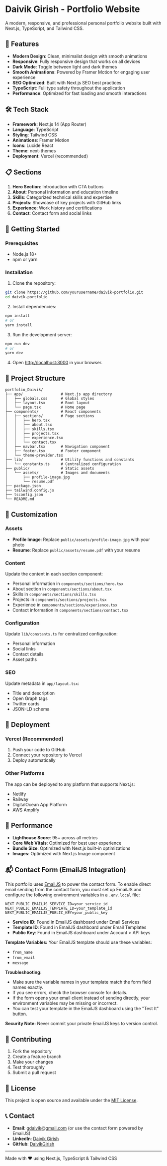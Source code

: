 # Daivik Girish - Portfolio Website

A modern, responsive, and professional personal portfolio website built with Next.js, TypeScript, and Tailwind CSS.

## 🚀 Features

- **Modern Design**: Clean, minimalist design with smooth animations
- **Responsive**: Fully responsive design that works on all devices
- **Dark Mode**: Toggle between light and dark themes
- **Smooth Animations**: Powered by Framer Motion for engaging user experience
- **SEO Optimized**: Built with Next.js SEO best practices
- **TypeScript**: Full type safety throughout the application
- **Performance**: Optimized for fast loading and smooth interactions

## 🛠️ Tech Stack

- **Framework**: Next.js 14 (App Router)
- **Language**: TypeScript
- **Styling**: Tailwind CSS
- **Animations**: Framer Motion
- **Icons**: Lucide React
- **Theme**: next-themes
- **Deployment**: Vercel (recommended)

## 📋 Sections

1. **Hero Section**: Introduction with CTA buttons
2. **About**: Personal information and education timeline
3. **Skills**: Categorized technical skills and expertise
4. **Projects**: Showcase of key projects with GitHub links
5. **Experience**: Work history and certifications
6. **Contact**: Contact form and social links

## 🚀 Getting Started

### Prerequisites

- Node.js 18+ 
- npm or yarn

### Installation

1. Clone the repository:
```bash
git clone https://github.com/yourusername/daivik-portfolio.git
cd daivik-portfolio
```

2. Install dependencies:
```bash
npm install
# or
yarn install
```

3. Run the development server:
```bash
npm run dev
# or
yarn dev
```

4. Open [http://localhost:3000](http://localhost:3000) in your browser.

## 📁 Project Structure

```
portfolio_Daivik/
├── app/                 # Next.js app directory
│   ├── globals.css      # Global styles
│   ├── layout.tsx       # Root layout
│   └── page.tsx         # Home page
├── components/          # React components
│   ├── sections/        # Page sections
│   │   ├── hero.tsx
│   │   ├── about.tsx
│   │   ├── skills.tsx
│   │   ├── projects.tsx
│   │   ├── experience.tsx
│   │   └── contact.tsx
│   ├── navbar.tsx       # Navigation component
│   ├── footer.tsx       # Footer component
│   └── theme-provider.tsx
├── lib/                 # Utility functions and constants
│   └── constants.ts     # Centralized configuration
├── public/              # Static assets
│   └── assets/          # Images and documents
│       ├── profile-image.jpg
│       └── resume.pdf
├── package.json
├── tailwind.config.js
├── tsconfig.json
└── README.md
```

## 🎨 Customization

### Assets
- **Profile Image**: Replace `public/assets/profile-image.jpg` with your photo
- **Resume**: Replace `public/assets/resume.pdf` with your resume

### Content
Update the content in each section component:
- Personal information in `components/sections/hero.tsx`
- About section in `components/sections/about.tsx`
- Skills in `components/sections/skills.tsx`
- Projects in `components/sections/projects.tsx`
- Experience in `components/sections/experience.tsx`
- Contact information in `components/sections/contact.tsx`

### Configuration
Update `lib/constants.ts` for centralized configuration:
- Personal information
- Social links
- Contact details
- Asset paths

### SEO
Update metadata in `app/layout.tsx`:
- Title and description
- Open Graph tags
- Twitter cards
- JSON-LD schema

## 🚀 Deployment

### Vercel (Recommended)

1. Push your code to GitHub
2. Connect your repository to Vercel
3. Deploy automatically

### Other Platforms

The app can be deployed to any platform that supports Next.js:
- Netlify
- Railway
- DigitalOcean App Platform
- AWS Amplify

## 📱 Performance

- **Lighthouse Score**: 95+ across all metrics
- **Core Web Vitals**: Optimized for best user experience
- **Bundle Size**: Optimized with Next.js built-in optimizations
- **Images**: Optimized with Next.js Image component

## 📬 Contact Form (EmailJS Integration)

This portfolio uses [EmailJS](https://www.emailjs.com/) to power the contact form. To enable direct email sending from the contact form, you must set up EmailJS and configure the following environment variables in a `.env.local` file:

```
NEXT_PUBLIC_EMAILJS_SERVICE_ID=your_service_id
NEXT_PUBLIC_EMAILJS_TEMPLATE_ID=your_template_id
NEXT_PUBLIC_EMAILJS_PUBLIC_KEY=your_public_key
```

- **Service ID**: Found in EmailJS dashboard under Email Services
- **Template ID**: Found in EmailJS dashboard under Email Templates
- **Public Key**: Found in EmailJS dashboard under Account > API keys

**Template Variables:**
Your EmailJS template should use these variables:
- `from_name`
- `from_email`
- `message`

**Troubleshooting:**
- Make sure the variable names in your template match the form field names exactly.
- If you see errors, check the browser console for details.
- If the form opens your email client instead of sending directly, your environment variables may be missing or incorrect.
- You can test your template in the EmailJS dashboard using the "Test It" button.

**Security Note:** Never commit your private EmailJS keys to version control.

## 🤝 Contributing

1. Fork the repository
2. Create a feature branch
3. Make your changes
4. Test thoroughly
5. Submit a pull request

## 📄 License

This project is open source and available under the [MIT License](LICENSE).

## 📞 Contact

- **Email**: gdaivik@gmail.com (or use the contact form powered by EmailJS)
- **LinkedIn**: [Daivik Girish](https://linkedin.com/in/daivik-girish-709ab7185/)
- **GitHub**: [DaivikGirish](https://github.com/DaivikGirish)

---

Made with ❤️ using Next.js, TypeScript & Tailwind CSS 
